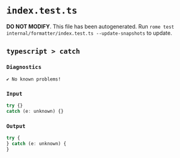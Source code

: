 # `index.test.ts`

**DO NOT MODIFY**. This file has been autogenerated. Run `rome test internal/formatter/index.test.ts --update-snapshots` to update.

## `typescript > catch`

### `Diagnostics`

```
✔ No known problems!

```

### `Input`

```js
try {}
catch (e: unknown) {}

```

### `Output`

```js
try {
} catch (e: unknown) {
}

```
